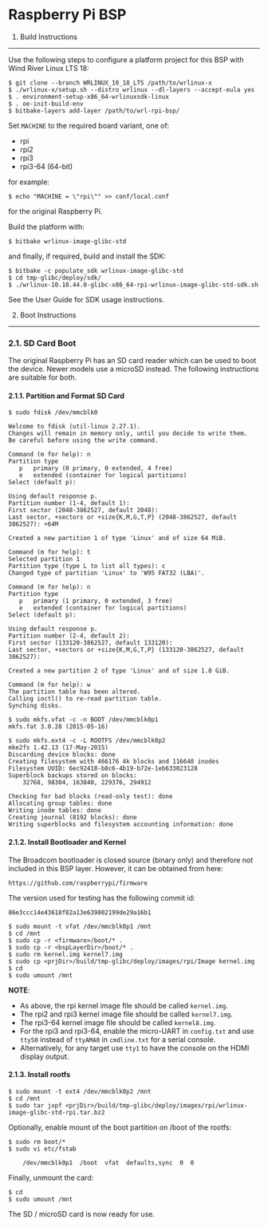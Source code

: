 Raspberry Pi BSP
================

1. Build Instructions
---------------------

Use the following steps to configure a platform project for this BSP with
Wind River Linux LTS 18:

    $ git clone --branch WRLINUX_10_18_LTS /path/to/wrlinux-x
    $ ./wrlinux-x/setup.sh --distro wrlinux --dl-layers --accept-eula yes
    $ . environment-setup-x86_64-wrlinuxsdk-linux
    $ . oe-init-build-env
    $ bitbake-layers add-layer /path/to/wrl-rpi-bsp/

Set `MACHINE` to the required board variant, one of:

  * rpi
  * rpi2
  * rpi3
  * rpi3-64 (64-bit)

for example:

    $ echo "MACHINE = \"rpi\"" >> conf/local.conf

for the original Raspberry Pi.

Build the platform with:

    $ bitbake wrlinux-image-glibc-std

and finally, if required, build and install the SDK:

    $ bitbake -c populate_sdk wrlinux-image-glibc-std
    $ cd tmp-glibc/deploy/sdk/
    $ ./wrlinux-10.18.44.0-glibc-x86_64-rpi-wrlinux-image-glibc-std-sdk.sh

See the User Guide for SDK usage instructions.


2. Boot Instructions
--------------------

### 2.1. SD Card Boot

The original Raspberry Pi has an SD card reader which can be used to boot the
device. Newer models use a microSD instead. The following instructions are
suitable for both.

#### 2.1.1. Partition and Format SD Card

    $ sudo fdisk /dev/mmcblk0

    Welcome to fdisk (util-linux 2.27.1).
    Changes will remain in memory only, until you decide to write them.
    Be careful before using the write command.

    Command (m for help): n
    Partition type
       p   primary (0 primary, 0 extended, 4 free)
       e   extended (container for logical partitions)
    Select (default p):

    Using default response p.
    Partition number (1-4, default 1):
    First sector (2048-3862527, default 2048):
    Last sector, +sectors or +size{K,M,G,T,P} (2048-3862527, default 3862527): +64M

    Created a new partition 1 of type 'Linux' and of size 64 MiB.

    Command (m for help): t
    Selected partition 1
    Partition type (type L to list all types): c
    Changed type of partition 'Linux' to 'W95 FAT32 (LBA)'.

    Command (m for help): n
    Partition type
       p   primary (1 primary, 0 extended, 3 free)
       e   extended (container for logical partitions)
    Select (default p):

    Using default response p.
    Partition number (2-4, default 2):
    First sector (133120-3862527, default 133120):
    Last sector, +sectors or +size{K,M,G,T,P} (133120-3862527, default 3862527):

    Created a new partition 2 of type 'Linux' and of size 1.8 GiB.

    Command (m for help): w
    The partition table has been altered.
    Calling ioctl() to re-read partition table.
    Synching disks.

    $ sudo mkfs.vfat -c -n BOOT /dev/mmcblk0p1
    mkfs.fat 3.0.28 (2015-05-16)

    $ sudo mkfs.ext4 -c -L ROOTFS /dev/mmcblk0p2
    mke2fs 1.42.13 (17-May-2015)
    Discarding device blocks: done
    Creating filesystem with 466176 4k blocks and 116640 inodes
    Filesystem UUID: 6ec92418-b8c6-4b19-b72e-1eb633023128
    Superblock backups stored on blocks:
        32768, 98304, 163840, 229376, 294912

    Checking for bad blocks (read-only test): done
    Allocating group tables: done
    Writing inode tables: done
    Creating journal (8192 blocks): done
    Writing superblocks and filesystem accounting information: done

#### 2.1.2. Install Bootloader and Kernel

The Broadcom bootloader is closed source (binary only) and therefore not
included in this BSP layer. However, it can be obtained from here:

    https://github.com/raspberrypi/firmware

The version used for testing has the following commit id:

	86e3ccc14e43618f82a13e639002199de29a16b1

    $ sudo mount -t vfat /dev/mmcblk0p1 /mnt
    $ cd /mnt
    $ sudo cp -r <firmware>/boot/* .
    $ sudo cp -r <bspLayerDir>/boot/* .
    $ sudo rm kernel.img kernel7.img
    $ sudo cp <prjDir>/build/tmp-glibc/deploy/images/rpi/Image kernel.img
    $ cd
    $ sudo umount /mnt

**NOTE**:
  * As above, the rpi kernel image file should be called `kernel.img`.
  * The rpi2 and rpi3 kernel image file should be called `kernel7.img`.
  * The rpi3-64 kernel image file should be called `kernel8.img`.
  * For the rpi3 and rpi3-64, enable the micro-UART in `config.txt` and use
    `ttyS0` instead of `ttyAMA0` in `cmdline.txt` for a serial console.
  * Alternatively, for any target use `tty1` to have the console on the
    HDMI display output.

#### 2.1.3. Install rootfs

    $ sudo mount -t ext4 /dev/mmcblk0p2 /mnt
    $ cd /mnt
    $ sudo tar jxpf <prjDir>/build/tmp-glibc/deploy/images/rpi/wrlinux-image-glibc-std-rpi.tar.bz2

Optionally, enable mount of the boot partition on /boot of the rootfs:

    $ sudo rm boot/*
    $ sudo vi etc/fstab

        /dev/mmcblk0p1  /boot  vfat  defaults,sync  0  0

Finally, unmount the card:

    $ cd
    $ sudo umount /mnt

The SD / microSD card is now ready for use.
